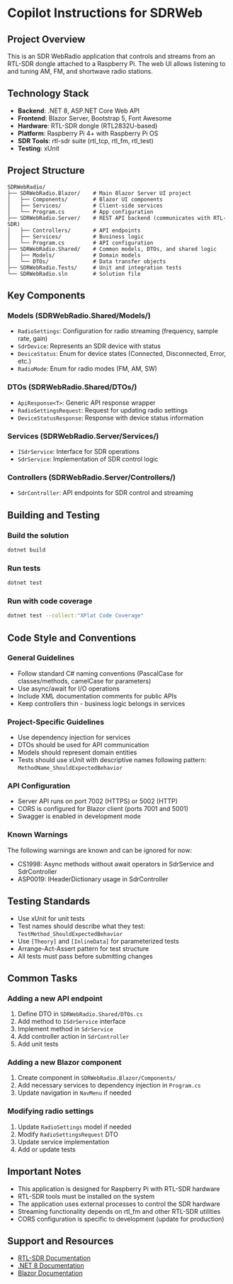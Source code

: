 # Copilot Instructions for SDRWeb

## Project Overview

This is an SDR WebRadio application that controls and streams from an RTL-SDR dongle attached to a Raspberry Pi. The web UI allows listening to and tuning AM, FM, and shortwave radio stations.

## Technology Stack

- **Backend**: .NET 8, ASP.NET Core Web API
- **Frontend**: Blazor Server, Bootstrap 5, Font Awesome
- **Hardware**: RTL-SDR dongle (RTL2832U-based)
- **Platform**: Raspberry Pi 4+ with Raspberry Pi OS
- **SDR Tools**: rtl-sdr suite (rtl_tcp, rtl_fm, rtl_test)
- **Testing**: xUnit

## Project Structure

```
SDRWebRadio/
├── SDRWebRadio.Blazor/    # Main Blazor Server UI project
│   ├── Components/        # Blazor UI components
│   ├── Services/          # Client-side services
│   └── Program.cs         # App configuration
├── SDRWebRadio.Server/    # REST API backend (communicates with RTL-SDR)
│   ├── Controllers/       # API endpoints
│   ├── Services/          # Business logic
│   └── Program.cs         # API configuration
├── SDRWebRadio.Shared/    # Common models, DTOs, and shared logic
│   ├── Models/            # Domain models
│   └── DTOs/              # Data transfer objects
├── SDRWebRadio.Tests/     # Unit and integration tests
└── SDRWebRadio.sln        # Solution file
```

## Key Components

### Models (SDRWebRadio.Shared/Models/)
- `RadioSettings`: Configuration for radio streaming (frequency, sample rate, gain)
- `SdrDevice`: Represents an SDR device with status
- `DeviceStatus`: Enum for device states (Connected, Disconnected, Error, etc.)
- `RadioMode`: Enum for radio modes (FM, AM, SW)

### DTOs (SDRWebRadio.Shared/DTOs/)
- `ApiResponse<T>`: Generic API response wrapper
- `RadioSettingsRequest`: Request for updating radio settings
- `DeviceStatusResponse`: Response with device status information

### Services (SDRWebRadio.Server/Services/)
- `ISdrService`: Interface for SDR operations
- `SdrService`: Implementation of SDR control logic

### Controllers (SDRWebRadio.Server/Controllers/)
- `SdrController`: API endpoints for SDR control and streaming

## Building and Testing

### Build the solution
```bash
dotnet build
```

### Run tests
```bash
dotnet test
```

### Run with code coverage
```bash
dotnet test --collect:"XPlat Code Coverage"
```

## Code Style and Conventions

### General Guidelines
- Follow standard C# naming conventions (PascalCase for classes/methods, camelCase for parameters)
- Use async/await for I/O operations
- Include XML documentation comments for public APIs
- Keep controllers thin - business logic belongs in services

### Project-Specific Guidelines
- Use dependency injection for services
- DTOs should be used for API communication
- Models should represent domain entities
- Tests should use xUnit with descriptive names following pattern: `MethodName_ShouldExpectedBehavior`

### API Configuration
- Server API runs on port 7002 (HTTPS) or 5002 (HTTP)
- CORS is configured for Blazor client (ports 7001 and 5001)
- Swagger is enabled in development mode

### Known Warnings
The following warnings are known and can be ignored for now:
- CS1998: Async methods without await operators in SdrService and SdrController
- ASP0019: IHeaderDictionary usage in SdrController

## Testing Standards

- Use xUnit for unit tests
- Test names should describe what they test: `TestMethod_ShouldExpectedBehavior`
- Use `[Theory]` and `[InlineData]` for parameterized tests
- Arrange-Act-Assert pattern for test structure
- All tests must pass before submitting changes

## Common Tasks

### Adding a new API endpoint
1. Define DTO in `SDRWebRadio.Shared/DTOs.cs`
2. Add method to `ISdrService` interface
3. Implement method in `SdrService`
4. Add controller action in `SdrController`
5. Add unit tests

### Adding a new Blazor component
1. Create component in `SDRWebRadio.Blazor/Components/`
2. Add necessary services to dependency injection in `Program.cs`
3. Update navigation in `NavMenu` if needed

### Modifying radio settings
1. Update `RadioSettings` model if needed
2. Modify `RadioSettingsRequest` DTO
3. Update service implementation
4. Add or update tests

## Important Notes

- This application is designed for Raspberry Pi with RTL-SDR hardware
- RTL-SDR tools must be installed on the system
- The application uses external processes to control the SDR hardware
- Streaming functionality depends on rtl_fm and other RTL-SDR utilities
- CORS configuration is specific to development (update for production)

## Support and Resources

- [RTL-SDR Documentation](https://osmocom.org/projects/rtl-sdr/wiki)
- [.NET 8 Documentation](https://learn.microsoft.com/dotnet/)
- [Blazor Documentation](https://learn.microsoft.com/aspnet/core/blazor/)
